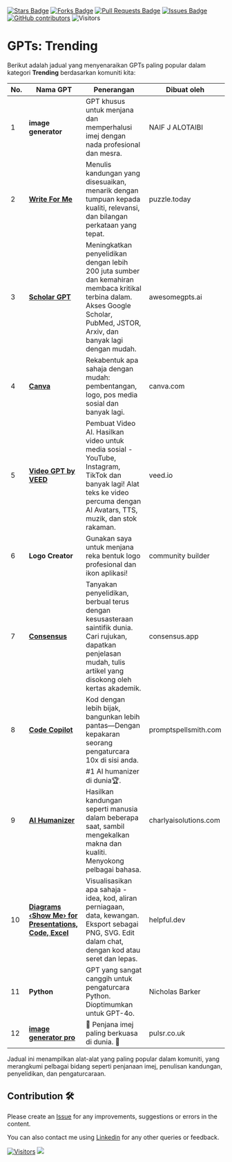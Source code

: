 <a href="https://github.com/drshahizan/ai-tools/stargazers"><img src="https://img.shields.io/github/stars/drshahizan/ai-tools" alt="Stars Badge"/></a>
<a href="https://github.com/drshahizan/ai-tools/network/members"><img src="https://img.shields.io/github/forks/drshahizan/ai-tools" alt="Forks Badge"/></a>
<a href="https://github.com/drshahizan/ai-tools"><img src="https://img.shields.io/github/issues-pr/drshahizan/ai-tools" alt="Pull Requests Badge"/></a>
<a href="https://github.com/drshahizan/ai-tools/issues"><img src="https://img.shields.io/github/issues/drshahizan/ai-tools" alt="Issues Badge"/></a>
<a href="https://github.com/drshahizan/ai-tools/graphs/contributors"><img alt="GitHub contributors" src="https://img.shields.io/github/contributors/drshahizan/ai-tools?color=2b9348"></a>
![Visitors](https://api.visitorbadge.io/api/visitors?path=https%3A%2F%2Fgithub.com%2Fdrshahizan%2Fai-tools&labelColor=%23d9e3f0&countColor=%23697689&style=flat)

# GPTs: Trending

Berikut adalah jadual yang menyenaraikan GPTs paling popular dalam kategori **Trending** berdasarkan komuniti kita:

| **No.** | **Nama GPT**                                                                                       | **Penerangan**                                                                                                                                                           | **Dibuat oleh**                |
|---------|----------------------------------------------------------------------------------------------------|-------------------------------------------------------------------------------------------------------------------------------------------------------------------------|--------------------------------|
| 1       | **image generator**                                                                                 | GPT khusus untuk menjana dan memperhalusi imej dengan nada profesional dan mesra.                                                                                       | NAIF J ALOTAIBI                |
| 2       | [**Write For Me**](https://puzzle.today)                                                            | Menulis kandungan yang disesuaikan, menarik dengan tumpuan kepada kualiti, relevansi, dan bilangan perkataan yang tepat.                                                | puzzle.today                   |
| 3       | [**Scholar GPT**](https://awesomegpts.ai)                                                           | Meningkatkan penyelidikan dengan lebih 200 juta sumber dan kemahiran membaca kritikal terbina dalam. Akses Google Scholar, PubMed, JSTOR, Arxiv, dan banyak lagi dengan mudah. | awesomegpts.ai                 |
| 4       | [**Canva**](https://canva.com)                                                                      | Rekabentuk apa sahaja dengan mudah: pembentangan, logo, pos media sosial dan banyak lagi.                                                                               | canva.com                      |
| 5       | [**Video GPT by VEED**](https://veed.io)                                                            | Pembuat Video AI. Hasilkan video untuk media sosial - YouTube, Instagram, TikTok dan banyak lagi! Alat teks ke video percuma dengan AI Avatars, TTS, muzik, dan stok rakaman. | veed.io                        |
| 6       | **Logo Creator**                                                                                    | Gunakan saya untuk menjana reka bentuk logo profesional dan ikon aplikasi!                                                                                              | community builder              |
| 7       | [**Consensus**](https://consensus.app)                                                              | Tanyakan penyelidikan, berbual terus dengan kesusasteraan saintifik dunia. Cari rujukan, dapatkan penjelasan mudah, tulis artikel yang disokong oleh kertas akademik.   | consensus.app                  |
| 8       | [**Code Copilot**](https://promptspellsmith.com)                                                    | Kod dengan lebih bijak, bangunkan lebih pantas—Dengan kepakaran seorang pengaturcara 10x di sisi anda.                                                                   | promptspellsmith.com           |
| 9       | [**AI Humanizer**](https://charlyaisolutions.com)                                                   | #1 AI humanizer di dunia🏆. Hasilkan kandungan seperti manusia dalam beberapa saat, sambil mengekalkan makna dan kualiti. Menyokong pelbagai bahasa.                    | charlyaisolutions.com          |
| 10      | [**Diagrams ‹Show Me› for Presentations, Code, Excel**](https://helpful.dev)                        | Visualisasikan apa sahaja - idea, kod, aliran perniagaan, data, kewangan. Eksport sebagai PNG, SVG. Edit dalam chat, dengan kod atau seret dan lepas.                   | helpful.dev                    |
| 11      | **Python**                                                                                          | GPT yang sangat canggih untuk pengaturcara Python. Dioptimumkan untuk GPT-4o.                                                                                          | Nicholas Barker                |
| 12      | [**image generator pro**](https://pulsr.co.uk)                                                      | 💎 Penjana imej paling berkuasa di dunia. 💎                                                                                                                             | pulsr.co.uk                    |

Jadual ini menampilkan alat-alat yang paling popular dalam komuniti, yang merangkumi pelbagai bidang seperti penjanaan imej, penulisan kandungan, penyelidikan, dan pengaturcaraan.

## Contribution 🛠️
Please create an [Issue](https://github.com/drshahizan/ai-tools/issues) for any improvements, suggestions or errors in the content.

You can also contact me using [Linkedin](https://www.linkedin.com/in/drshahizan/) for any other queries or feedback.

[![Visitors](https://api.visitorbadge.io/api/visitors?path=https%3A%2F%2Fgithub.com%2Fdrshahizan&labelColor=%23697689&countColor=%23555555&style=plastic)](https://visitorbadge.io/status?path=https%3A%2F%2Fgithub.com%2Fdrshahizan)
![](https://hit.yhype.me/github/profile?user_id=81284918)



